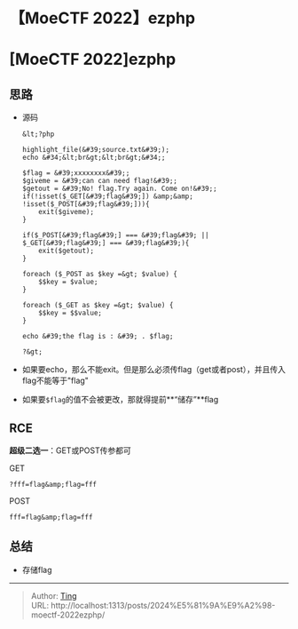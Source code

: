 # 【MoeCTF 2022】ezphp


# [MoeCTF 2022]ezphp

## 思路
* 源码

  ```
  &lt;?php
  
  highlight_file(&#39;source.txt&#39;);
  echo &#34;&lt;br&gt;&lt;br&gt;&#34;;
  
  $flag = &#39;xxxxxxxx&#39;;
  $giveme = &#39;can can need flag!&#39;;
  $getout = &#39;No! flag.Try again. Come on!&#39;;
  if(!isset($_GET[&#39;flag&#39;]) &amp;&amp; !isset($_POST[&#39;flag&#39;])){
      exit($giveme);
  }
  
  if($_POST[&#39;flag&#39;] === &#39;flag&#39; || $_GET[&#39;flag&#39;] === &#39;flag&#39;){
      exit($getout);
  }
  
  foreach ($_POST as $key =&gt; $value) {
      $$key = $value;
  }
  
  foreach ($_GET as $key =&gt; $value) {
      $$key = $$value;
  }
  
  echo &#39;the flag is : &#39; . $flag;
  
  ?&gt;
  ```
  
* 如果要echo，那么不能exit。但是那么必须传flag（get或者post），并且传入flag不能等于&#34;flag&#34;

* 如果要`$flag`的值不会被更改，那就得提前**“储存”**flag

## RCE

**超级二选一**：GET或POST传参都可

GET

```
?fff=flag&amp;flag=fff
```

POST

```
fff=flag&amp;flag=fff
```

## 总结

* 存储flag

---

> Author: [Ting](Tin10g.github.io)  
> URL: http://localhost:1313/posts/2024%E5%81%9A%E9%A2%98-moectf-2022ezphp/  

